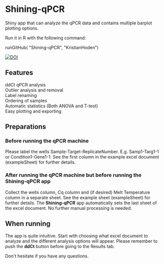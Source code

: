 # Shining-qPCR
Shiny app that can analyze the qPCR data and contains multiple barplot plotting options.

Run it in R with the following command:

runGitHub( "Shining-qPCR", "KristianHoden")

<a href="https://zenodo.org/badge/latestdoi/351428022"><img src="https://zenodo.org/badge/351428022.svg" alt="DOI"></a>

## Features
ddCt qPCR analysis  
Outlier analysis and removal  
Label renaming  
Ordering of samples  
Automatic statistics (Both ANOVA and T-test)  
Easy plotting and exporting  

## Preparations
### Before running the qPCR machine
Please label the wells Sample-Target-ReplicateNumber. E.g. Samp1-Targ1-1 or Condition1-Gene1-1. See the first column in the example excel document (exampleSheet) for further details.

### After running the qPCR machine but before running the Shining-qPCR app
Collect the wells column, Cq column and (if desired) Melt Temperature column in a separate sheet. See the example sheet (exampleSheet) for further details. The __Shining-qPCR__ app automatically sets the last sheet of the excel document. No further manual processing is needed.   

## When running

The app is quite intuitive. Start with choosing what excel document to analyze and the different analysis options will appear. Please remember to push the __ddCt__ button before going to the Results tab.  

Don't hesitate if you have any questions.
